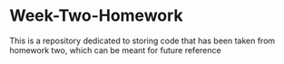 # Week-Two-Homework
This is a repository dedicated to storing code that has been taken from homework two, which can be meant for future reference
